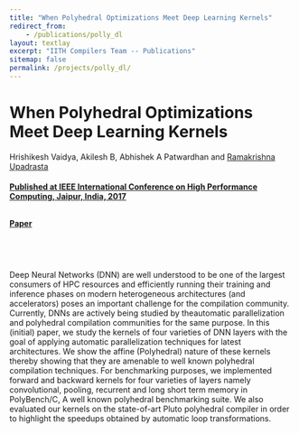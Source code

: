 ```yaml
---
title: "When Polyhedral Optimizations Meet Deep Learning Kernels"
redirect_from:
    - /publications/polly_dl
layout: textlay
excerpt: "IITH Compilers Team -- Publications"
sitemap: false
permalink: /projects/polly_dl/
---
```



<div class="container-fluid" style="height:100%; width:100%"> 
<h1>When Polyhedral Optimizations Meet Deep Learning Kernels</h1>
<p>Hrishikesh Vaidya, Akilesh B, Abhishek A Patwardhan and <a href="https://www.iith.ac.in/~ramakrishna" target="_blank">Ramakrishna Upadrasta</p>
<h4> Published at IEEE International Conference on High Performance Computing, Jaipur, India, 2017</h4>

<br>

<div style="position:relative; top:-25px;">
 <h4><a href="https://raiith.iith.ac.in/5200/1/HiPC%202017.pdf" target="_blank">Paper</a>
 </h4>
 </div>

 <br>     
<p> Deep Neural Networks (DNN) are well understood to be one of the largest consumers of HPC resources
and efficiently running their training and inference phases on modern heterogeneous architectures (and accelerators)
poses an important challenge for the compilation community. Currently, DNNs are actively being studied by theautomatic parallelization 
and polyhedral compilation communities for the same purpose. In this (initial) paper, we study the kernels of four varieties of 
DNN layers with the goal of applying automatic parallelization techniques for latest architectures. We show the affine (Polyhedral) nature
of these kernels thereby showing that they are amenable to well known polyhedral compilation techniques. For
benchmarking purposes, we implemented forward and backward kernels for four varieties of layers namely convolutional, pooling, 
recurrent and long short term memory in PolyBench/C, A well known polyhedral benchmarking suite. We also evaluated our kernels on 
the state-of-art Pluto polyhedral compiler in order to highlight the speedups obtained by automatic loop transformations.</p>
<br>
</div>
